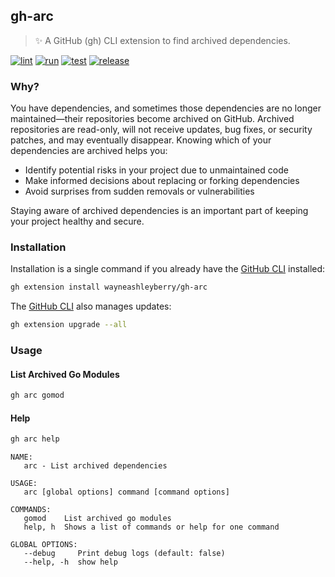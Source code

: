 ## gh-arc

> ✨ A GitHub (gh) CLI extension to find archived dependencies.

[![lint](https://github.com/wayneashleyberry/gh-arc/actions/workflows/lint.yaml/badge.svg)](https://github.com/wayneashleyberry/gh-arc/actions/workflows/lint.yaml)
[![run](https://github.com/wayneashleyberry/gh-arc/actions/workflows/run.yaml/badge.svg)](https://github.com/wayneashleyberry/gh-arc/actions/workflows/run.yaml)
[![test](https://github.com/wayneashleyberry/gh-arc/actions/workflows/test.yaml/badge.svg)](https://github.com/wayneashleyberry/gh-arc/actions/workflows/test.yaml)
[![release](https://github.com/wayneashleyberry/gh-arc/actions/workflows/release.yaml/badge.svg)](https://github.com/wayneashleyberry/gh-arc/actions/workflows/release.yaml)

### Why?

You have dependencies, and sometimes those dependencies are no longer maintained—their repositories become archived on GitHub. Archived repositories are read-only, will not receive updates, bug fixes, or security patches, and may eventually disappear. Knowing which of your dependencies are archived helps you:

- Identify potential risks in your project due to unmaintained code
- Make informed decisions about replacing or forking dependencies
- Avoid surprises from sudden removals or vulnerabilities

Staying aware of archived dependencies is an important part of keeping your project healthy and secure.

### Installation

Installation is a single command if you already have the [GitHub CLI](https://cli.github.com) installed:

```sh
gh extension install wayneashleyberry/gh-arc
```

The [GitHub CLI](https://cli.github.com) also manages updates:

```sh
gh extension upgrade --all
```

### Usage

#### List Archived Go Modules

```sh
gh arc gomod
```

#### Help

```sh
gh arc help
```

```
NAME:
   arc - List archived dependencies

USAGE:
   arc [global options] command [command options]

COMMANDS:
   gomod    List archived go modules
   help, h  Shows a list of commands or help for one command

GLOBAL OPTIONS:
   --debug     Print debug logs (default: false)
   --help, -h  show help
```
